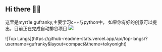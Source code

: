 ## Hi there 👋👋
这里是myrt1e gufranky,主要学习c++与python中，
如果你有好的创意可以提出，目前正在完成自动排谷项目
![](https://github-readme-stats.vercel.app/api?username=gufranky&show_icons=true&theme=transparent)
<p></p>
![Top Langs](https://github-readme-stats.vercel.app/api/top-langs/?username=gufranky&layout=compact&theme=tokyonight)

